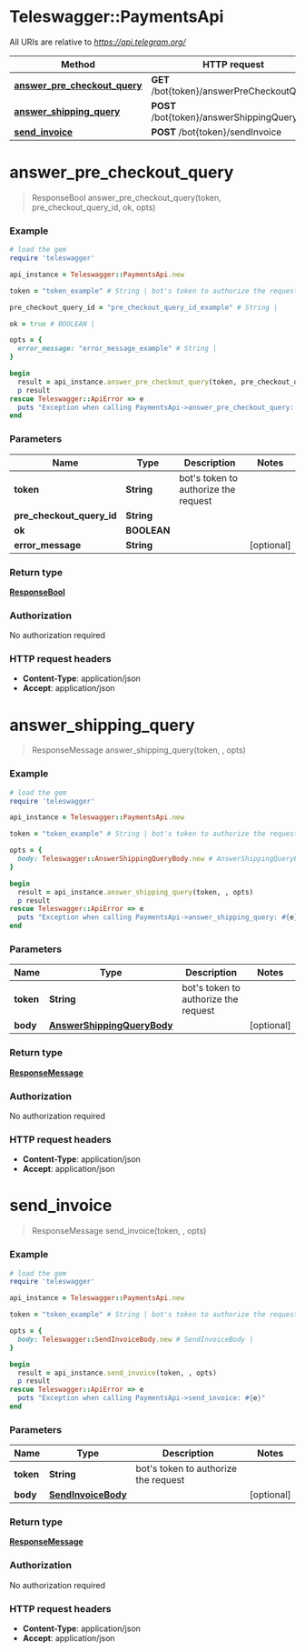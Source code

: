 # Teleswagger::PaymentsApi

All URIs are relative to *https://api.telegram.org/*

Method | HTTP request | Description
------------- | ------------- | -------------
[**answer_pre_checkout_query**](PaymentsApi.md#answer_pre_checkout_query) | **GET** /bot{token}/answerPreCheckoutQuery | 
[**answer_shipping_query**](PaymentsApi.md#answer_shipping_query) | **POST** /bot{token}/answerShippingQuery | 
[**send_invoice**](PaymentsApi.md#send_invoice) | **POST** /bot{token}/sendInvoice | 


# **answer_pre_checkout_query**
> ResponseBool answer_pre_checkout_query(token, pre_checkout_query_id, ok, opts)





### Example
```ruby
# load the gem
require 'teleswagger'

api_instance = Teleswagger::PaymentsApi.new

token = "token_example" # String | bot's token to authorize the request

pre_checkout_query_id = "pre_checkout_query_id_example" # String | 

ok = true # BOOLEAN | 

opts = { 
  error_message: "error_message_example" # String | 
}

begin
  result = api_instance.answer_pre_checkout_query(token, pre_checkout_query_id, ok, opts)
  p result
rescue Teleswagger::ApiError => e
  puts "Exception when calling PaymentsApi->answer_pre_checkout_query: #{e}"
end
```

### Parameters

Name | Type | Description  | Notes
------------- | ------------- | ------------- | -------------
 **token** | **String**| bot&#39;s token to authorize the request | 
 **pre_checkout_query_id** | **String**|  | 
 **ok** | **BOOLEAN**|  | 
 **error_message** | **String**|  | [optional] 

### Return type

[**ResponseBool**](ResponseBool.md)

### Authorization

No authorization required

### HTTP request headers

 - **Content-Type**: application/json
 - **Accept**: application/json



# **answer_shipping_query**
> ResponseMessage answer_shipping_query(token, , opts)





### Example
```ruby
# load the gem
require 'teleswagger'

api_instance = Teleswagger::PaymentsApi.new

token = "token_example" # String | bot's token to authorize the request

opts = { 
  body: Teleswagger::AnswerShippingQueryBody.new # AnswerShippingQueryBody | 
}

begin
  result = api_instance.answer_shipping_query(token, , opts)
  p result
rescue Teleswagger::ApiError => e
  puts "Exception when calling PaymentsApi->answer_shipping_query: #{e}"
end
```

### Parameters

Name | Type | Description  | Notes
------------- | ------------- | ------------- | -------------
 **token** | **String**| bot&#39;s token to authorize the request | 
 **body** | [**AnswerShippingQueryBody**](AnswerShippingQueryBody.md)|  | [optional] 

### Return type

[**ResponseMessage**](ResponseMessage.md)

### Authorization

No authorization required

### HTTP request headers

 - **Content-Type**: application/json
 - **Accept**: application/json



# **send_invoice**
> ResponseMessage send_invoice(token, , opts)





### Example
```ruby
# load the gem
require 'teleswagger'

api_instance = Teleswagger::PaymentsApi.new

token = "token_example" # String | bot's token to authorize the request

opts = { 
  body: Teleswagger::SendInvoiceBody.new # SendInvoiceBody | 
}

begin
  result = api_instance.send_invoice(token, , opts)
  p result
rescue Teleswagger::ApiError => e
  puts "Exception when calling PaymentsApi->send_invoice: #{e}"
end
```

### Parameters

Name | Type | Description  | Notes
------------- | ------------- | ------------- | -------------
 **token** | **String**| bot&#39;s token to authorize the request | 
 **body** | [**SendInvoiceBody**](SendInvoiceBody.md)|  | [optional] 

### Return type

[**ResponseMessage**](ResponseMessage.md)

### Authorization

No authorization required

### HTTP request headers

 - **Content-Type**: application/json
 - **Accept**: application/json



